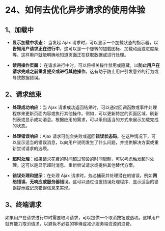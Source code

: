 # 24、如何去优化异步请求的使用体验

## 1、加载中

- **显示加载中状态：** 当发起 Ajax 请求时，可以显示一个加载状态的指示器，以**告知用户请求正在进行中**。这可以是一个旋转的加载图标、加载动画或进度条等。这样用户就能明确地知道页面正在获取数据或进行处理。

- **禁用操作页面：** 在请求进行中时，可以将相关操作禁用或隐藏，以**防止用户在请求完成之前重复提交或进行其他操作**。这有助于防止用户引发意外的行为或导致数据错误。

## 2、请求结束

- **处理成功响应**：当 Ajax 请求成功返回结果时，可以通过回调函数或事件处理程序来更新页面内容或执行其他操作。例如，可以更新特定的页面区域、刷新列表或显示成功消息。根据应用的需求，可以采用适当的方式来展示加载完成的状态。

- **处理错误响应**：Ajax 请求可能会失败或返回**错误状态码**。在这种情况下，可以显示适当的错误消息，以向用户说明发生了什么问题，并提供解决方案或重新尝试请求的选项。
- **超时处理**：如果请求花费的时间超过预设的时间限制，可以考虑触发超时处理。这可以是显示超时消息、重新尝试请求或提供其他替代方案。
- **错误处理和提示**：在处理 Ajax 请求时，务必捕获并处理潜在的错误，例如**网络错误、无响应或服务器错**误。这可以通过设置错误处理程序、显示适当的错误提示或记录错误信息来实现。

## 3、终端请求

如果用户在请求进行中时需要取消请求，可以提供一个取消按钮或选项。这样用户就有能力取消请求，以避免不必要的等待或减少服务端资源的浪费。
